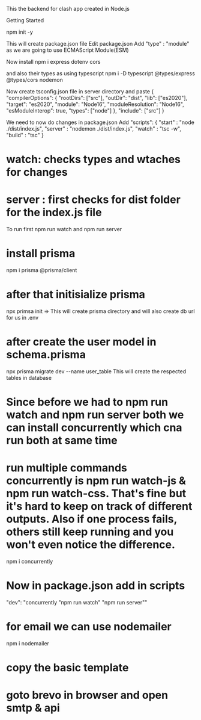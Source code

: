 This the backend for clash app created in Node.js

Getting Started

npm init -y

This will create package.json file
Edit package.json
Add "type" : "module" as we are going to use ECMAScript Module(ESM)

Now install 
npm i express dotenv cors

and also their types as using typescript
npm i -D typescript @types/express @types/cors nodemon

Now create tsconfig.json file in server directory and paste
{
    "compilerOptions": {
      "rootDirs": ["src"],
      "outDir": "dist",
      "lib": ["es2020"],
      "target": "es2020",
      "module": "Node16",
      "moduleResolution": "Node16",
      "esModuleInterop": true,
      "types": ["node"]
    },
    "include": ["src"]
  }

We need to now do changes in package.json
Add
"scripts": {
    "start" : "node ./dist/index.js", 
    "server" : "nodemon ./dist/index.js",
    "watch" : "tsc -w",
    "build" : "tsc"
  }

# watch: checks types and wtaches for changes
# server : first checks for dist folder for the index.js file

To run
first 
npm run watch
and
npm run server

# install prisma
npm i prisma @prisma/client

# after that initisialize prisma
npx primsa init  => This will create prisma directory and will also create db url for us in .env

# after create the user model in schema.prisma
npx prisma migrate dev --name user_table
This will create the respected tables in database

# Since before we had to npm run watch and npm run server both we can install concurrently which cna run both at same time

# run multiple commands concurrently is npm run watch-js & npm run watch-css. That's fine but it's hard to keep on track of different outputs. Also if one process fails, others still keep running and you won't even notice the difference.

npm i concurrently

# Now in package.json add in scripts 
"dev": "concurrently \"npm run watch\" \"npm run server\""

# for email we can use nodemailer
npm i nodemailer

# copy the basic template
# goto brevo in browser and open smtp & api